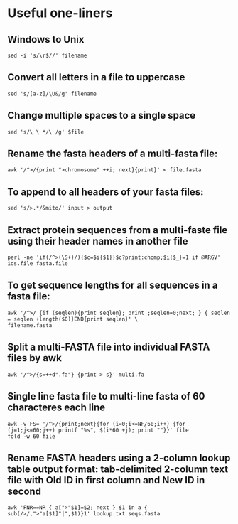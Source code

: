 # Useful one-liners

## Windows to Unix
```
sed -i 's/\r$//' filename
```

## Convert all letters in a file to uppercase
```
sed 's/[a-z]/\U&/g' filename
```

## Change multiple spaces to a single space
```
sed 's/\ \ */\ /g' $file
```

## Rename the fasta headers of a multi-fasta file:
```
awk '/^>/{print ">chromosome" ++i; next}{print}' < file.fasta
```

## To append to all headers of your fasta files:
```
sed 's/>.*/&mito/' input > output
```

## Extract protein sequences from a multi-faste file using their header names in another file
```
perl -ne 'if(/^>(\S+)/){$c=$i{$1}}$c?print:chomp;$i{$_}=1 if @ARGV' ids.file fasta.file
```

## To get sequence lengths for all sequences in a fasta file:
```
awk '/^>/ {if (seqlen){print seqlen}; print ;seqlen=0;next; } { seqlen = seqlen +length($0)}END{print seqlen}' \
filename.fasta
```

## Split a multi-FASTA file into individual FASTA files by awk
```
awk '/^>/{s=++d".fa"} {print > s}' multi.fa
```

## Single line fasta file to multi-line fasta of 60 characteres each line
```
awk -v FS= '/^>/{print;next}{for (i=0;i<=NF/60;i++) {for (j=1;j<=60;j++) printf "%s", $(i*60 +j); print ""}}' file
fold -w 60 file
```

## Rename FASTA headers using a 2-column lookup table output format: tab-delimited 2-column text file with Old ID in first column and New ID in second
```
awk 'FNR==NR { a[">"$1]=$2; next } $1 in a { sub(/>/,">"a[$1]"|",$1)}1' lookup.txt seqs.fasta
```

